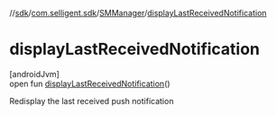 //[sdk](../../../index.md)/[com.selligent.sdk](../index.md)/[SMManager](index.md)/[displayLastReceivedNotification](display-last-received-notification.md)

# displayLastReceivedNotification

[androidJvm]\
open fun [displayLastReceivedNotification](display-last-received-notification.md)()

Redisplay the last received push notification
